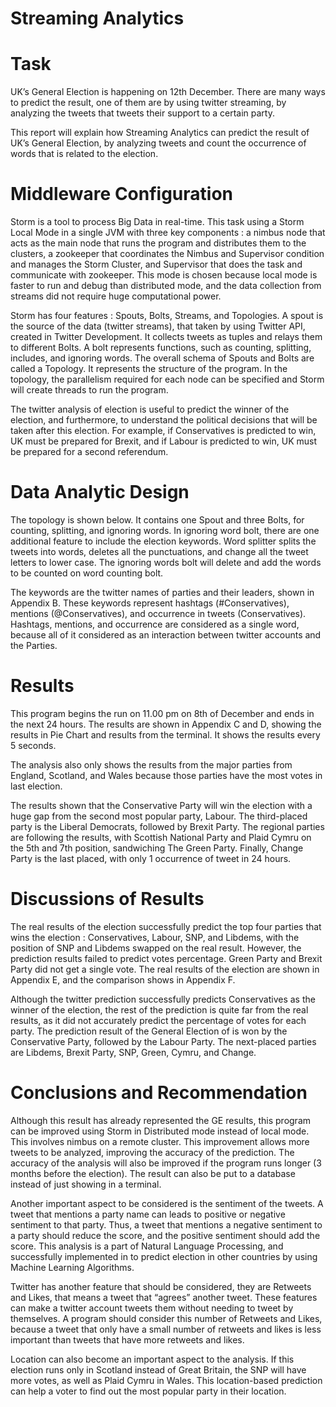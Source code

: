 # Streaming Analytics

# Task

UK’s General Election is happening on 12th December. There are many ways to predict the result, one of them are by using twitter streaming, by analyzing the tweets that tweets their support to a certain party.

This report will explain how Streaming Analytics can predict the result of UK’s General Election, by analyzing tweets and count the occurrence of words that is related to the election.

# Middleware Configuration

Storm is a tool to process Big Data in real-time. This task using a Storm Local Mode in a single JVM with three key components : a nimbus node that acts as the main node that runs the program and distributes them to the clusters, a zookeeper that coordinates the Nimbus and Supervisor condition and manages the Storm Cluster, and Supervisor that does the task and communicate with zookeeper. This mode is chosen because local mode is faster to run and debug than distributed mode, and the data collection from streams did not require huge computational power.

Storm has four features : Spouts, Bolts, Streams, and Topologies. A spout is the source of the data (twitter streams), that taken by using Twitter API, created in Twitter Development.  It collects tweets as tuples and relays them to different Bolts. A bolt represents functions, such as counting, splitting, includes, and ignoring words. The overall schema of Spouts and Bolts are called a Topology. It represents the structure of the program.  In the topology, the parallelism required for each node can be specified and Storm will create threads to run the program.

The twitter analysis of election is useful to predict the winner of the election, and furthermore, to understand the political decisions that will be taken after this election. For example, if Conservatives is predicted to win, UK must be prepared for Brexit, and if Labour is predicted to win, UK must be prepared for a second referendum.

# Data Analytic Design

The topology is shown below. It contains one Spout and three Bolts, for counting, splitting, and ignoring words. In ignoring word bolt, there are one additional feature to include the election keywords. Word splitter splits the tweets into words, deletes all the punctuations, and change all the tweet letters to lower case. The ignoring words bolt will delete and add the words to be counted on word counting bolt. 

The keywords are the twitter names of parties and their leaders, shown in Appendix B. These keywords represent hashtags (#Conservatives), mentions (@Conservatives), and occurrence in tweets (Conservatives). Hashtags, mentions, and occurrence are considered as a single word, because all of it considered as an interaction between twitter accounts and the Parties.

# Results

This program begins the run on 11.00 pm on 8th of December and ends in the next 24 hours. The results are shown in Appendix C and D, showing the results in Pie Chart and results from the terminal. It shows the results every 5 seconds. 

The analysis also only shows the results from the major parties from England, Scotland, and Wales because those parties have the most votes in last election.

The results shown that the Conservative Party will win the election with a huge gap from the second most popular party, Labour. The third-placed party is the Liberal Democrats, followed by Brexit Party. The regional parties are following the results, with Scottish National Party and Plaid Cymru on the 5th and 7th position, sandwiching The Green Party. Finally, Change Party is the last placed, with only 1 occurrence of tweet in 24 hours.

# Discussions of Results

The real results of the election successfully predict the top four parties that wins the election : Conservatives, Labour, SNP, and Libdems, with the position of SNP and Libdems swapped on the real result. However, the prediction results failed to predict votes percentage. Green Party and Brexit Party did not get a single vote. The real results of the election are shown in Appendix E, and the comparison shows in Appendix F.

Although the twitter prediction successfully predicts Conservatives as the winner of the election, the rest of the prediction is quite far from the real results, as it did not accurately predict the percentage of votes for each party. The prediction result of the General Election of is won by the Conservative Party, followed by the Labour Party. The next-placed parties are Libdems, Brexit Party, SNP, Green, Cymru, and Change. 

# Conclusions and Recommendation

Although this result has already represented the GE results, this program can be improved using Storm in Distributed mode instead of local mode. This involves nimbus on a remote cluster. This improvement allows more tweets to be analyzed, improving the accuracy of the prediction. The accuracy of the analysis will also be improved if the program runs longer (3 months before the election). The result can also be put to a database instead of just showing in a terminal. 

Another important aspect to be considered is the sentiment of the tweets. A tweet that mentions a party name can leads to positive or negative sentiment to that party. Thus, a tweet that mentions a negative sentiment to a party should reduce the score, and the positive sentiment should add the score. This analysis is a part of Natural Language Processing, and successfully implemented in to predict election in other countries by using Machine Learning Algorithms. 

Twitter has another feature that should be considered, they are Retweets and Likes, that means a tweet that “agrees” another tweet. These features can make a twitter account tweets them without needing to tweet by themselves. A program should consider this number of Retweets and Likes, because a tweet that only have  a small number of retweets and likes is less important than tweets that have more retweets and likes.

Location can also become an important aspect to the analysis. If this election runs only in Scotland instead of Great Britain, the SNP will have more votes, as well as Plaid Cymru in Wales. This location-based prediction can help a voter to find out the most popular party in their location.

